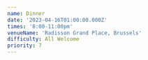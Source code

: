 ```yaml
---
name: Dinner
date: '2023-04-16T01:00:00.000Z'
times: '8:00-11:00pm'
venueName: 'Radisson Grand Place, Brussels'
difficulty: All Welcome
priority: 7
---
```



